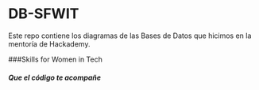 # DB-SFWIT
Este repo contiene los diagramas de las Bases de Datos que hicimos en la mentoría de Hackademy.

###Skills for Women in Tech

##### Que el código te acompañe
